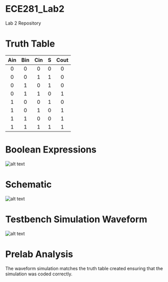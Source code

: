 ECE281_Lab2
===========

Lab 2 Repository 

# Truth Table

|Ain|Bin|Cin|S|Cout|
|:-:|:-:|:-:|:-:|:-:|
|0|0|0|0|0|
|0|0|1|1|0|
|0|1|0|1|0|
|0|1|1|0|1|
|1|0|0|1|0|
|1|0|1|0|1|
|1|1|0|0|1|
|1|1|1|1|1|

# Boolean Expressions

![alt text](https://raw.github.com/aaronstolze/ECE281_Lab2/master/BooleanExpressions.jpg "Testbench Simulation")

# Schematic 

![alt text](https://raw.github.com/aaronstolze/ECE281_Lab2/master/Schematic.jpg "Circuit Schematic")

# Testbench Simulation Waveform 

![alt text](https://raw.github.com/aaronstolze/ECE281_Lab2/master/Waveform.PNG "Testbench Simulation")

# Prelab Analysis

The waveform simulation matches the truth table created ensuring that the simulation was coded correctly.


